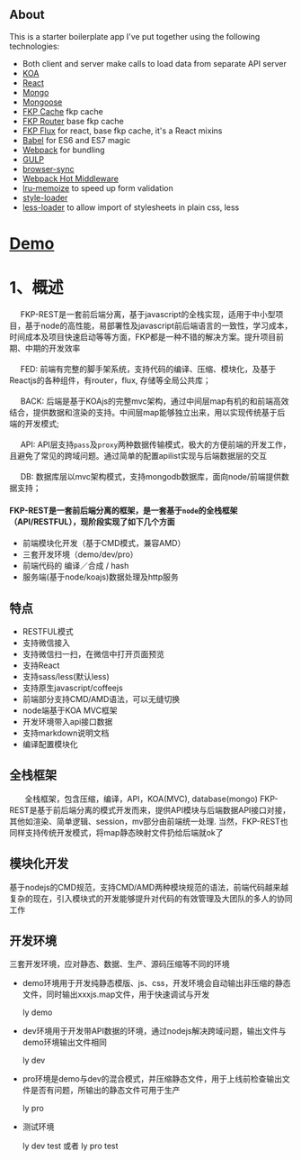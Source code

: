 ## About

This is a starter boilerplate app I've put together using the following technologies:

* Both client and server make calls to load data from separate API server
* [KOA](https://github.com/koajs/koa)
* [React](https://github.com/facebook/react)
* [Mongo](https://github.com/mongodb/mongo)
* [Mongoose](https://github.com/Automattic/mongoose)
* [FKP Cache](#) fkp cache
* [FKP Router](#) base fkp cache
* [FKP Flux](#) for react, base fkp cache, it's a React mixins
* [Babel](http://babeljs.io) for ES6 and ES7 magic
* [Webpack](http://webpack.github.io) for bundling
* [GULP](https://github.com/gulpjs/gulp)
* [browser-sync](https://github.com/BrowserSync/browser-sync)
* [Webpack Hot Middleware](https://github.com/glenjamin/webpack-hot-middleware)
* [lru-memoize](https://github.com/erikras/lru-memoize) to speed up form validation
* [style-loader](https://github.com/webpack/style-loader)  
* [less-loader](https://github.com/webpack/less-loader) to allow import of stylesheets in plain css, less

# [Demo](http://www.agzgz.com)

# 1、概述  
&#160; &#160; &#160;FKP-REST是一套前后端分离，基于javascript的全栈实现，适用于中小型项目，基于node的高性能，易部署性及javascript前后端语言的一致性，学习成本，时间成本及项目快速启动等等方面，FKP都是一种不错的解决方案。提升项目前期、中期的开发效率   
&#160;  
&#160; &#160; &#160;FED: 前端有完整的脚手架系统，支持代码的编译、压缩、模块化，及基于Reactjs的各种组件，有router，flux, 存储等全局公共库；  
&#160;  
&#160; &#160; &#160;BACK: 后端是基于KOAjs的完整mvc架构，通过中间层map有机的和前端高效结合，提供数据和渲染的支持。中间层map能够独立出来，用以实现传统基于后端的开发模式;   
&#160;  
&#160; &#160; &#160;API: API层支持`pass`及`proxy`两种数据传输模式，极大的方便前端的开发工作，且避免了常见的跨域问题。通过简单的配置apilist实现与后端数据层的交互  
&#160;  
&#160; &#160; &#160;DB: 数据库层以mvc架构模式，支持mongodb数据库，面向node/前端提供数据支持；   


#### FKP-REST是一套前后端分离的框架，是一套基于`node`的全栈框架（API/RESTFUL），现阶段实现了如下几个方面  
* 前端模块化开发（基于CMD模式，兼容AMD）
* 三套开发环境（demo/dev/pro）
* 前端代码的 编译／合成 / hash
* 服务端(基于node/koajs)数据处理及http服务  

## 特点
* RESTFUL模式  
* 支持微信接入  
* 支持微信扫一扫，在微信中打开页面预览  
* 支持React  
* 支持sass/less(默认less)  
* 支持原生javascript/coffeejs  
* 前端部分支持CMD/AMD语法，可以无缝切换  
* node端基于KOA MVC框架  
* 开发环境带入api接口数据  
* 支持markdown说明文档  
* 编译配置模块化  

## 全栈框架  
&#160; &#160; &#160; &#160;全栈框架，包含压缩，编译，API，KOA(MVC), database(mongo)
FKP-REST是基于前后端分离的模式开发而来，提供API模块与后端数据API接口对接，其他如渲染、简单逻辑、session，mv部分由前端统一处理.
当然，FKP-REST也同样支持传统开发模式，将map静态映射文件扔给后端就ok了  

## 模块化开发  
基于nodejs的CMD规范，支持CMD/AMD两种模块规范的语法，前端代码越来越复杂的现在，引入模块式的开发能够提升对代码的有效管理及大团队的多人的协同工作

## 开发环境  
三套开发环境，应对静态、数据、生产、源码压缩等不同的环境  
* demo环境用于开发纯静态模版、js、css，开发环境会自动输出非压缩的静态文件，同时输出xxxjs.map文件，用于快速调试与开发    

    ly demo  

* dev环境用于开发带API数据的环境，通过nodejs解决跨域问题，输出文件与demo环境输出文件相同   

    ly dev  

* pro环境是demo与dev的混合模式，并压缩静态文件，用于上线前检查输出文件是否有问题，所输出的静态文件可用于生产  

    ly pro  

* 测试环境  

    ly dev test 或者
    ly pro test  
